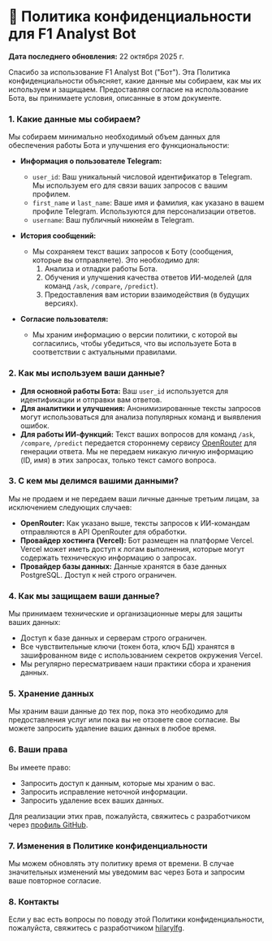 # 📄 Политика конфиденциальности для F1 Analyst Bot

**Дата последнего обновления:** 22 октября 2025 г.

Спасибо за использование F1 Analyst Bot ("Бот"). Эта Политика конфиденциальности объясняет, какие данные мы собираем, как мы их используем и защищаем. Предоставляя согласие на использование Бота, вы принимаете условия, описанные в этом документе.

### 1. Какие данные мы собираем?

Мы собираем минимально необходимый объем данных для обеспечения работы Бота и улучшения его функциональности:

*   **Информация о пользователе Telegram:**
    *   `user_id`: Ваш уникальный числовой идентификатор в Telegram. Мы используем его для связи ваших запросов с вашим профилем.
    *   `first_name` и `last_name`: Ваше имя и фамилия, как указано в вашем профиле Telegram. Используются для персонализации ответов.
    *   `username`: Ваш публичный никнейм в Telegram.

*   **История сообщений:**
    *   Мы сохраняем текст ваших запросов к Боту (сообщения, которые вы отправляете). Это необходимо для:
        1.  Анализа и отладки работы Бота.
        2.  Обучения и улучшения качества ответов ИИ-моделей (для команд `/ask`, `/compare`, `/predict`).
        3.  Предоставления вам истории взаимодействия (в будущих версиях).

*   **Согласие пользователя:**
    *   Мы храним информацию о версии политики, с которой вы согласились, чтобы убедиться, что вы используете Бота в соответствии с актуальными правилами.

### 2. Как мы используем ваши данные?

*   **Для основной работы Бота:** Ваш `user_id` используется для идентификации и отправки вам ответов.
*   **Для аналитики и улучшения:** Анонимизированные тексты запросов могут использоваться для анализа популярных команд и выявления ошибок.
*   **Для работы ИИ-функций:** Текст ваших вопросов для команд `/ask`, `/compare`, `/predict` передается стороннему сервису [OpenRouter](https://openrouter.ai/) для генерации ответа. Мы не передаем никакую личную информацию (ID, имя) в этих запросах, только текст самого вопроса.

### 3. С кем мы делимся вашими данными?

Мы не продаем и не передаем ваши личные данные третьим лицам, за исключением следующих случаев:

*   **OpenRouter:** Как указано выше, тексты запросов к ИИ-командам отправляются в API OpenRouter для обработки.
*   **Провайдер хостинга (Vercel):** Бот размещен на платформе Vercel. Vercel может иметь доступ к логам выполнения, которые могут содержать техническую информацию о запросах.
*   **Провайдер базы данных:** Данные хранятся в базе данных PostgreSQL. Доступ к ней строго ограничен.

### 4. Как мы защищаем ваши данные?

Мы принимаем технические и организационные меры для защиты ваших данных:

*   Доступ к базе данных и серверам строго ограничен.
*   Все чувствительные ключи (токен бота, ключ БД) хранятся в зашифрованном виде с использованием секретов окружения Vercel.
*   Мы регулярно пересматриваем наши практики сбора и хранения данных.

### 5. Хранение данных

Мы храним ваши данные до тех пор, пока это необходимо для предоставления услуг или пока вы не отзовете свое согласие. Вы можете запросить удаление ваших данных в любое время.

### 6. Ваши права

Вы имеете право:
*   Запросить доступ к данным, которые мы храним о вас.
*   Запросить исправление неточной информации.
*   Запросить удаление всех ваших данных.

Для реализации этих прав, пожалуйста, свяжитесь с разработчиком через [профиль GitHub](https://github.com/hilarylfg).

### 7. Изменения в Политике конфиденциальности

Мы можем обновлять эту политику время от времени. В случае значительных изменений мы уведомим вас через Бота и запросим ваше повторное согласие.

### 8. Контакты

Если у вас есть вопросы по поводу этой Политики конфиденциальности, пожалуйста, свяжитесь с разработчиком [hilarylfg](https://github.com/hilarylfg).
